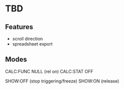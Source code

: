 # TBD

## Features

- scroll direction
- spreadsheet export

## Modes

CALC:FUNC NULL (rel on)
CALC:STAT OFF

SHOW:OFF (stop triggering/freeze)
SHOW:ON (release)
